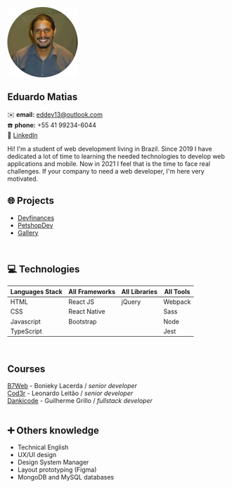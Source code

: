 ![Eduardo Matias](https://github.com/eddev13/eddev13/blob/main/eddev13-pic.png)

## Eduardo Matias
:envelope: **email:** eddev13@outlook.com <br>
:phone: **phone:** +55 41 99234-6044 <br>
:briefcase: [LinkedIn](https://linkedin.com/in/eddev13)

Hi! I'm a student of web development living in Brazil. Since 2019 I have dedicated a lot of time to learning the needed technologies to develop web applications and mobile. Now in 2021 I feel that is the time to face real challenges. If your company to need a web developer, I'm here very motivated.<br>

## :globe_with_meridians: Projects
* [Devfinances](https://eddev.com.br/projects/devfinances/)
* [PetshopDev](https://glacial-waters-71229.herokuapp.com/cats)
* [Gallery](https://eddev.com.br/projects/gallery)
<br>

## :computer: Technologies
Languages Stack     | All Frameworks  | All Libraries  | All Tools
------------------- | --------------  | ---------- | ------------ |
HTML                | React JS        | jQuery     | Webpack
CSS                 | React Native    |            | Sass
Javascript          | Bootstrap       |            | Node
TypeScript          |                 |            | Jest
<br>

## Courses
[B7Web](https://b7web.com.br/) - Bonieky Lacerda /  <i> senior developer</i> <br>
[Cod3r](https://b7web.com.br/) - Leonardo Leitão / <i> senior developer</i> <br>
[Dankicode](https://cursos.dankicode.com/) - Guilherme Grillo / <i> fullstack developer</i> <br>
<br>

## :heavy_plus_sign: Others knowledge 
* Technical English 
* UX/UI design
* Design System Manager
* Layout prototyping (Figma)
* MongoDB and MySQL databases

